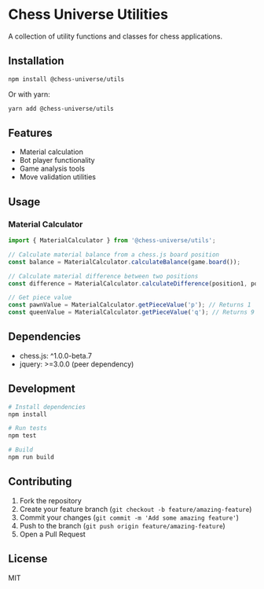 # Chess Universe Utilities

A collection of utility functions and classes for chess applications.

## Installation

```bash
npm install @chess-universe/utils
```

Or with yarn:

```bash
yarn add @chess-universe/utils
```

## Features

- Material calculation
- Bot player functionality
- Game analysis tools
- Move validation utilities

## Usage

### Material Calculator

```javascript
import { MaterialCalculator } from '@chess-universe/utils';

// Calculate material balance from a chess.js board position
const balance = MaterialCalculator.calculateBalance(game.board());

// Calculate material difference between two positions
const difference = MaterialCalculator.calculateDifference(position1, position2);

// Get piece value
const pawnValue = MaterialCalculator.getPieceValue('p'); // Returns 1
const queenValue = MaterialCalculator.getPieceValue('q'); // Returns 9
```

## Dependencies

- chess.js: ^1.0.0-beta.7
- jquery: >=3.0.0 (peer dependency)

## Development

```bash
# Install dependencies
npm install

# Run tests
npm test

# Build
npm run build
```

## Contributing

1. Fork the repository
2. Create your feature branch (`git checkout -b feature/amazing-feature`)
3. Commit your changes (`git commit -m 'Add some amazing feature'`)
4. Push to the branch (`git push origin feature/amazing-feature`)
5. Open a Pull Request

## License

MIT 